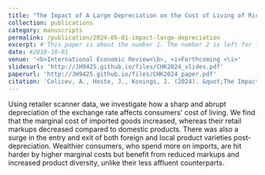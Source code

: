 ```yaml
---
title: "The Impact of A Large Depreciation on the Cost of Living of Rich and Poor Consumers"
collection: publications
category: manuscripts
permalink: /publication/2024-05-01-impact-large-depreciation
excerpt: #'This paper is about the number 1. The number 2 is left for future work.'
date: #2010-10-01
venue: '<b>International Economic Review<\b>, <i>Forthcoming <\i>'
slidesurl: 'http://JH9425.github.io/files/CHK2024_slides.pdf'
paperurl: 'http://JH9425.github.io/files/CHK2024_paper.pdf'
citation: 'Colicev, A., Hoste, J., Konings, J. (2024). &quot;The Impact of A Large Depreciation on the Cost of Living of Rich and Poor Consumers.&quot; <i>International Economic Review</i>. Forthcoming.'
---
```


Using retailer scanner data, we investigate how a sharp and abrupt depreciation of the exchange rate affects consumers' cost of living. We find that the marginal cost of imported goods increased, whereas their retail markups decreased compared to domestic products. There was also a surge in the entry and exit of both foreign and local product varieties post-depreciation. Wealthier consumers, who spend more on imports, are hit harder by higher marginal costs but benefit from reduced markups and increased product diversity, unlike their less affluent counterparts.